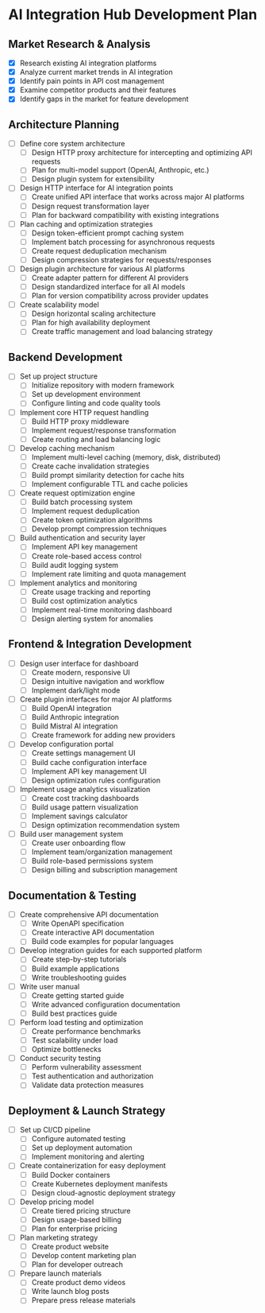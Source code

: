# AI Integration Hub Development Plan

## Market Research & Analysis
- [x] Research existing AI integration platforms
- [x] Analyze current market trends in AI integration
- [x] Identify pain points in API cost management
- [x] Examine competitor products and their features
- [x] Identify gaps in the market for feature development

## Architecture Planning
- [ ] Define core system architecture
  - [ ] Design HTTP proxy architecture for intercepting and optimizing API requests
  - [ ] Plan for multi-model support (OpenAI, Anthropic, etc.)
  - [ ] Design plugin system for extensibility
- [ ] Design HTTP interface for AI integration points
  - [ ] Create unified API interface that works across major AI platforms
  - [ ] Design request transformation layer
  - [ ] Plan for backward compatibility with existing integrations
- [ ] Plan caching and optimization strategies
  - [ ] Design token-efficient prompt caching system
  - [ ] Implement batch processing for asynchronous requests
  - [ ] Create request deduplication mechanism
  - [ ] Design compression strategies for requests/responses
- [ ] Design plugin architecture for various AI platforms
  - [ ] Create adapter pattern for different AI providers
  - [ ] Design standardized interface for all AI models
  - [ ] Plan for version compatibility across provider updates
- [ ] Create scalability model
  - [ ] Design horizontal scaling architecture
  - [ ] Plan for high availability deployment
  - [ ] Create traffic management and load balancing strategy

## Backend Development
- [ ] Set up project structure
  - [ ] Initialize repository with modern framework
  - [ ] Set up development environment
  - [ ] Configure linting and code quality tools
- [ ] Implement core HTTP request handling
  - [ ] Build HTTP proxy middleware
  - [ ] Implement request/response transformation
  - [ ] Create routing and load balancing logic
- [ ] Develop caching mechanism
  - [ ] Implement multi-level caching (memory, disk, distributed)
  - [ ] Create cache invalidation strategies
  - [ ] Build prompt similarity detection for cache hits
  - [ ] Implement configurable TTL and cache policies
- [ ] Create request optimization engine
  - [ ] Build batch processing system
  - [ ] Implement request deduplication
  - [ ] Create token optimization algorithms
  - [ ] Develop prompt compression techniques
- [ ] Build authentication and security layer
  - [ ] Implement API key management
  - [ ] Create role-based access control
  - [ ] Build audit logging system
  - [ ] Implement rate limiting and quota management
- [ ] Implement analytics and monitoring
  - [ ] Create usage tracking and reporting
  - [ ] Build cost optimization analytics
  - [ ] Implement real-time monitoring dashboard
  - [ ] Design alerting system for anomalies

## Frontend & Integration Development
- [ ] Design user interface for dashboard
  - [ ] Create modern, responsive UI
  - [ ] Design intuitive navigation and workflow
  - [ ] Implement dark/light mode
- [ ] Create plugin interfaces for major AI platforms
  - [ ] Build OpenAI integration
  - [ ] Build Anthropic integration
  - [ ] Build Mistral AI integration
  - [ ] Create framework for adding new providers
- [ ] Develop configuration portal
  - [ ] Create settings management UI
  - [ ] Build cache configuration interface
  - [ ] Implement API key management UI
  - [ ] Design optimization rules configuration
- [ ] Implement usage analytics visualization
  - [ ] Create cost tracking dashboards
  - [ ] Build usage pattern visualization
  - [ ] Implement savings calculator
  - [ ] Design optimization recommendation system
- [ ] Build user management system
  - [ ] Create user onboarding flow
  - [ ] Implement team/organization management
  - [ ] Build role-based permissions system
  - [ ] Design billing and subscription management

## Documentation & Testing
- [ ] Create comprehensive API documentation
  - [ ] Write OpenAPI specification
  - [ ] Create interactive API documentation
  - [ ] Build code examples for popular languages
- [ ] Develop integration guides for each supported platform
  - [ ] Create step-by-step tutorials
  - [ ] Build example applications
  - [ ] Write troubleshooting guides
- [ ] Write user manual
  - [ ] Create getting started guide
  - [ ] Write advanced configuration documentation
  - [ ] Build best practices guide
- [ ] Perform load testing and optimization
  - [ ] Create performance benchmarks
  - [ ] Test scalability under load
  - [ ] Optimize bottlenecks
- [ ] Conduct security testing
  - [ ] Perform vulnerability assessment
  - [ ] Test authentication and authorization
  - [ ] Validate data protection measures

## Deployment & Launch Strategy
- [ ] Set up CI/CD pipeline
  - [ ] Configure automated testing
  - [ ] Set up deployment automation
  - [ ] Implement monitoring and alerting
- [ ] Create containerization for easy deployment
  - [ ] Build Docker containers
  - [ ] Create Kubernetes deployment manifests
  - [ ] Design cloud-agnostic deployment strategy
- [ ] Develop pricing model
  - [ ] Create tiered pricing structure
  - [ ] Design usage-based billing
  - [ ] Plan for enterprise pricing
- [ ] Plan marketing strategy
  - [ ] Create product website
  - [ ] Develop content marketing plan
  - [ ] Plan for developer outreach
- [ ] Prepare launch materials
  - [ ] Create product demo videos
  - [ ] Write launch blog posts
  - [ ] Prepare press release materials